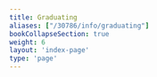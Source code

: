 ```yaml
---
title: Graduating
aliases: ["/30786/info/graduating"]
bookCollapseSection: true
weight: 6
layout: 'index-page'
type: 'page'
---
```

